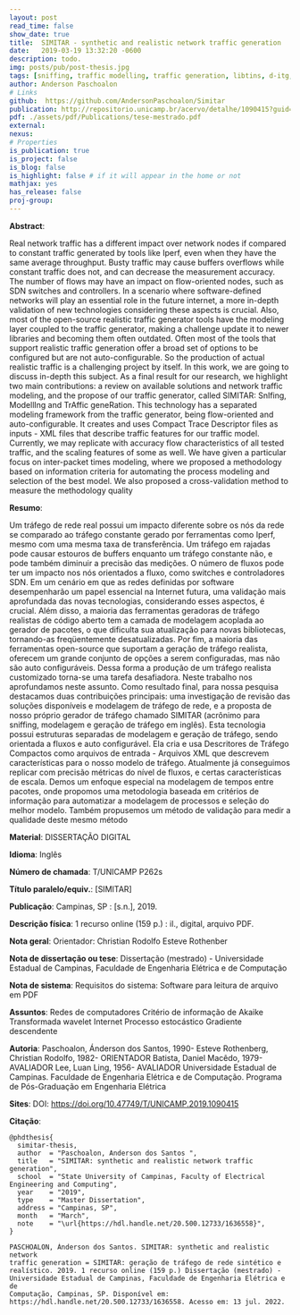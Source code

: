 ```yaml
---
layout: post
read_time: false
show_date: true
title:  SIMITAR - synthetic and realistic network traffic generation
date:   2019-03-19 13:32:20 -0600
description: todo.
img: posts/pub/post-thesis.jpg
tags: [sniffing, traffic modelling, traffic generation, libtins, d-itg, iperf, fractal]
author: Anderson Paschoalon
# Links
github:  https://github.com/AndersonPaschoalon/Simitar
publication: http://repositorio.unicamp.br/acervo/detalhe/1090415?guid=1657351507677&returnUrl=%2fresultado%2flistar%3fguid%3d1657351507677%26quantidadePaginas%3d1%26codigoRegistro%3d1090415%231090415&i=1
pdf: ./assets/pdf/Publications/tese-mestrado.pdf
external:
nexus: 
# Properties
is_publication: true
is_project: false
is_blog: false
is_highlight: false # if it will appear in the home or not
mathjax: yes
has_release: false
proj-group: 
---
```



**Abstract**: 

Real network traffic has a different impact over network nodes if compared to constant traffic generated by tools like Iperf, even when they have the same average throughput. Busty traffic may cause buffers overflows while constant traffic does not, and can decrease the measurement accuracy. The number of flows may have an impact on flow-oriented nodes, such as SDN switches and controllers. In a scenario where software-defined networks will play an essential role in the future internet, a more in-depth validation of new technologies considering these aspects is crucial. Also, most of the open-source realistic traffic generator tools have the modeling layer coupled to the traffic generator, making a challenge update it to newer libraries and becoming them often outdated. Often most of the tools that support realistic traffic generation offer a broad set of options to be configured but are not auto-configurable. So the production of actual realistic traffic is a challenging project by itself. In this work, we are going to discuss in-depth this subject. As a final result for our research, we highlight two main contributions: a review on available solutions and network traffic modeling, and the propose of our traffic generator, called SIMITAR: SnIfing, ModellIng and TrAffic geneRation. This technology has a separated modeling framework from the traffic generator, being flow-oriented and auto-configurable. It creates and uses Compact Trace Descriptor files as inputs - XML files that describe traffic features for our traffic model. Currently, we may replicate with accuracy flow characteristics of all tested traffic, and the scaling features of some as well. We have given a particular focus on inter-packet times modeling, where we proposed a methodology based on information criteria for automating the process modeling and selection of the best model. We also proposed a cross-validation method to measure the methodology quality

**Resumo**: 

Um tráfego de rede real possui um impacto diferente sobre os nós da rede se comparado ao tráfego constante gerado por ferramentas como Iperf, mesmo com uma mesma taxa de transferência. Um tráfego em rajadas pode causar estouros de buffers enquanto um tráfego constante não, e pode também diminuir a precisão das medições. O número de fluxos pode ter um impacto nos nós orientados a fluxo, como switches e controladores SDN. Em um cenário em que as redes definidas por software desempenharão um papel essencial na Internet futura, uma validação mais aprofundada das novas tecnologias, considerando esses aspectos, é crucial. Além disso, a maioria das ferramentas geradoras de tráfego realistas de código aberto tem a camada de modelagem acoplada ao gerador de pacotes, o que dificulta sua atualização para novas bibliotecas, tornando-as freqüentemente desatualizadas. Por fim, a maioria das ferramentas open-source que suportam a geração de tráfego realista, oferecem um grande conjunto de opções a serem configuradas, mas não são auto configuráveis. Dessa forma a produção de um tráfego realista customizado torna-se uma tarefa desafiadora. Neste trabalho nos aprofundamos neste assunto. Como resultado final, para nossa pesquisa destacamos duas contribuições principais: uma investigação de revisão das soluções disponíveis e modelagem de tráfego de rede, e a proposta de nosso próprio gerador de tráfego chamado SIMITAR (acrônimo para sniffing, modelagem e geração de tráfego em inglês). Esta tecnologia possui estruturas separadas de modelagem e geração de tráfego, sendo orientada a fluxos e auto configurável. Ela cria e usa Descritores de Tráfego Compactos como arquivos de entrada - Arquivos XML que descrevem características para o nosso modelo de tráfego. Atualmente já conseguimos replicar com precisão métricas do nível de fluxos, e certas características de escala. Demos um enfoque especial na modelagem de tempos entre pacotes, onde propomos uma metodologia baseada em critérios de informação para automatizar a modelagem de processos e seleção do melhor modelo. Também propusemos um método de validação para medir a qualidade deste mesmo método

**Material**:
DISSERTAÇÃO DIGITAL

**Idioma**:
Inglês

**Número de chamada**:
T/UNICAMP P262s

**Título paralelo/equiv.**:
[SIMITAR]

**Publicação**:
Campinas, SP : [s.n.], 2019.

**Descrição física**:
1 recurso online (159 p.) : il., digital, arquivo PDF.

**Nota geral**:
Orientador: Christian Rodolfo Esteve Rothenber

**Nota de dissertação ou tese**:
Dissertação (mestrado) - Universidade Estadual de Campinas, Faculdade de Engenharia Elétrica e de Computação


**Nota de sistema**:
Requisitos do sistema: Software para leitura de arquivo em PDF

**Assuntos**:
Redes de computadores Critério de informação de Akaike Transformada wavelet Internet Processo estocástico Gradiente descendente

**Autoria**:
Paschoalon, Ánderson dos Santos, 1990- Esteve Rothenberg, Christian Rodolfo, 1982- ORIENTADOR Batista, Daniel Macêdo, 1979- AVALIADOR Lee, Luan Ling, 1956- AVALIADOR Universidade Estadual de Campinas. Faculdade de Engenharia Elétrica e de Computação. Programa de Pós-Graduação em Engenharia Elétrica

**Sites**:
DOI: https://doi.org/10.47749/T/UNICAMP.2019.1090415


**Citação**:

```
@phdthesis{
  simitar-thesis,
  author  = "Paschoalon, Anderson dos Santos ",
  title   = "SIMITAR: synthetic and realistic network traffic generation",
  school  = "State University of Campinas, Faculty of Electrical Engineering and Computing",
  year    = "2019",
  type    = "Master Dissertation",
  address = "Campinas, SP",
  month   = "March",
  note    = "\url{https://hdl.handle.net/20.500.12733/1636558}",
}
```
```
PASCHOALON, Ánderson dos Santos. SIMITAR: synthetic and realistic network 
traffic generation = SIMITAR: geração de tráfego de rede sintético e 
realístico. 2019. 1 recurso online (159 p.) Dissertação (mestrado) - 
Universidade Estadual de Campinas, Faculdade de Engenharia Elétrica e de 
Computação, Campinas, SP. Disponível em: 
https://hdl.handle.net/20.500.12733/1636558. Acesso em: 13 jul. 2022. 
```

